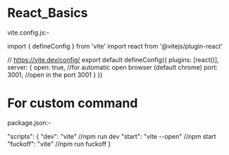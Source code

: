 # React_Basics

vite.config.js:-

import { defineConfig } from 'vite'
import react from '@vitejs/plugin-react'

// https://vite.dev/config/
export default defineConfig({
  plugins: [react()],
  server: {
    open: true, //for automatic open browser (default chrome)
    port: 3001, //open in the port 3001
  }
})


# For custom command

package.json:-

"scripts": {
"dev": "vite" //npm run dev
"start": "vite --open" //npm start
"fuckoff": "vite" //npm run fuckoff
}
